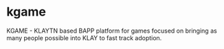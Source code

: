 # kgame
KGAME  - KLAYTN based BAPP platform for games focused on bringing as many people possible into KLAY to fast track adoption.
